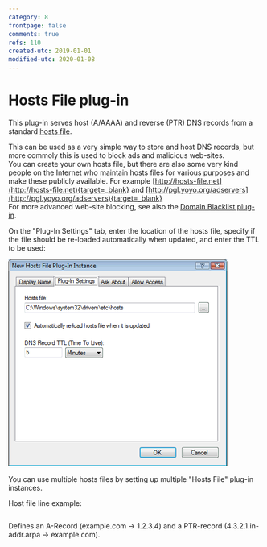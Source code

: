 ```yaml
---
category: 8
frontpage: false
comments: true
refs: 110
created-utc: 2019-01-01
modified-utc: 2020-01-08
---
```

# Hosts File plug-in

This plug-in serves host (A/AAAA) and reverse (PTR) DNS records from a standard [hosts file](https://simpledns.plus/helplink?p=df_hostsfile).

This can be used as a very simple way to store and host DNS records, but more commoly this is used to block ads and malicious web-sites.  
You can create your own hosts file, but there are also some very kind people on the Internet who maintain hosts files for various purposes and make these publicly available. For example [http://hosts-file.net](http://hosts-file.net){target=_blank} and [http://pgl.yoyo.org/adservers](http://pgl.yoyo.org/adservers){target=_blank}  
For more advanced web-site blocking, see also the [Domain Blacklist plug-in](https://simpledns.plus/plugin-domainbl).

On the "Plug-In Settings" tab, enter the location of the hosts file, specify if the file should be re-loaded automatically when updated, and enter the TTL to be used:

![](img/178/1.png)

You can use multiple hosts files by setting up multiple "Hosts File" plug-in instances.

Host file line example:

<pre></pre>
Defines an A-Record (example.com -&gt; 1.2.3.4) and a PTR-record (4.3.2.1.in-addr.arpa -&gt; example.com).

